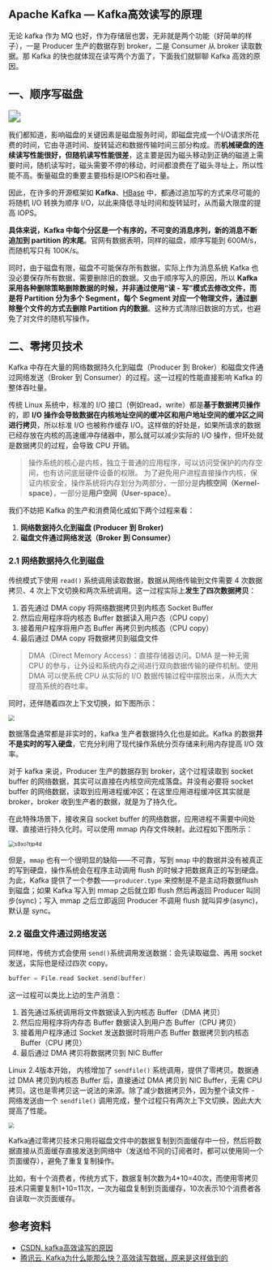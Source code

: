 ## Apache Kafka — Kafka高效读写的原理



无论 kafka 作为 MQ 也好，作为存储层也罢，无非就是两个功能（好简单的样子），一是 Producer 生产的数据存到 broker，二是 Consumer 从 broker 读取数据。那 Kafka 的快也就体现在读写两个方面了，下面我们就聊聊 Kafka 高效的原因。



## 一、顺序写磁盘



<img src="https://image.easyblog.top/20191228112029_11745.png" style="zoom:150%;" />

我们都知道，影响磁盘的关键因素是磁盘服务时间，即磁盘完成一个I/O请求所花费的时间，它由寻道时间、旋转延迟和数据传输时间三部分构成。而**机械硬盘的连续读写性能很好，但随机读写性能很差**，这主要是因为磁头移动到正确的磁道上需要时间，随机读写时，磁头需要不停的移动，时间都浪费在了磁头寻址上，所以性能不高。衡量磁盘的重要主要指标是IOPS和吞吐量。

因此，在许多的开源框架如 **Kafka**、[HBase](https://cloud.tencent.com/product/hbase?from=10680) 中，都通过追加写的方式来尽可能的将随机 I/O 转换为顺序 I/O，以此来降低寻址时间和旋转延时，从而最大限度的提高 IOPS。

**具体来说，Kafka 中每个分区是一个有序的，不可变的消息序列，新的消息不断追加到 partition 的末尾**。官网有数据表明，同样的磁盘，顺序写能到 600M/s，而随机写只有 100K/s。

同时，由于磁盘有限，磁盘不可能保存所有数据，实际上作为消息系统 Kafka 也没必要保存所有数据，需要删除旧的数据。又由于顺序写入的原因，所以 **Kafka 采用各种删除策略删除数据的时候，并非通过使用“读 - 写”模式去修改文件，而是将 Partition 分为多个 Segment，每个 Segment 对应一个物理文件，通过删除整个文件的方式去删除 Partition 内的数据**。这种方式清除旧数据的方式，也避免了对文件的随机写操作。



## 二、零拷贝技术

Kafka 中存在大量的网络数据持久化到磁盘（Producer 到 Broker）和磁盘文件通过网络发送（Broker 到 Consumer）的过程。这一过程的性能直接影响 Kafka 的整体吞吐量。

传统 Linux 系统中，标准的 I/O 接口（例如read，write）都是**基于数据拷贝操作**的，即 **I/O 操作会导致数据在内核地址空间的缓冲区和用户地址空间的缓冲区之间进行拷贝**，所以标准 I/O 也被称作缓存 I/O。这样做的好处是，如果所请求的数据已经存放在内核的高速缓冲存储器中，那么就可以减少实际的 I/O 操作，但坏处就是数据拷贝的过程，会导致 CPU 开销。

> 操作系统的核心是内核，独立于普通的应用程序，可以访问受保护的内存空间，也有访问底层硬件设备的权限。 为了避免用户进程直接操作内核，保证内核安全，操作系统将内存划分为两部分，一部分是**内核空间（Kernel-space）**，一部分是**用户空间（User-space）**。



我们不妨把 Kafka 的生产和消费简化成如下两个过程来看：

1. **网络数据持久化到磁盘 (Producer 到 Broker)**
2. **磁盘文件通过网络发送（Broker 到 Consumer）**

### 2.1 网络数据持久化到磁盘

传统模式下使用 `read()` 系统调用读取数据，数据从网络传输到文件需要 4 次数据拷贝、4 次上下文切换和两次系统调用。这一过程实际上**发生了四次数据拷贝**：

1. 首先通过 DMA copy 将网络数据拷贝到内核态 Socket Buffer
2. 然后应用程序将内核态 Buffer 数据读入用户态（CPU copy）
3. 接着用户程序将用户态 Buffer 再拷贝到内核态（CPU copy）
4. 最后通过 DMA copy 将数据拷贝到磁盘文件

>  DMA（Direct Memory Access）：直接存储器访问。DMA 是一种无需 CPU 的参与，让外设和系统内存之间进行双向数据传输的硬件机制。使用 DMA 可以使系统 CPU 从实际的 I/O 数据传输过程中摆脱出来，从而大大提高系统的吞吐率。

同时，还伴随着四次上下文切换，如下图所示：

<img src="https://image.easyblog.top/960sgasah7.png" style="zoom:75%;" />

数据落盘通常都是非实时的，kafka 生产者数据持久化也是如此。Kafka 的数据**并不是实时的写入硬盘**，它充分利用了现代操作系统分页存储来利用内存提高 I/O 效率。

对于 kafka 来说，Producer 生产的数据存到 broker，这个过程读取到 socket buffer 的网络数据，其实可以直接在内核空间完成落盘。并没有必要将 socket buffer 的网络数据，读取到应用进程缓冲区；在这里应用进程缓冲区其实就是 broker，broker 收到生产者的数据，就是为了持久化。

在此特殊场景下，接收来自 socket buffer 的网络数据，应用进程不需要中间处理、直接进行持久化时。可以使用 mmap 内存文件映射。此过程如下图所示：

<img src="https://image.easyblog.top/s9xo1tjp4d.png" alt="s9xo1tjp4d" style="zoom:75%;" />

但是，`mmap` 也有一个很明显的缺陷——不可靠，写到 `mmap` 中的数据并没有被真正的写到硬盘，操作系统会在程序主动调用 flush 的时候才把数据真正的写到硬盘。为此，Kafka 提供了一个参数——`producer.type` 来控制是不是主动将数据flush到磁盘；如果 Kafka 写入到 mmap 之后就立即 flush 然后再返回 Producer 叫同步(sync)；写入 mmap 之后立即返回 Producer 不调用 flush 就叫异步(async)，默认是 sync。



### 2.2 磁盘文件通过网络发送

同样地，传统方式会使用 `send()`系统调用发送数据：会先读取磁盘、再用 socket 发送，实际也是经过四次 copy。

```c
buffer = File.read Socket.send(buffer)
```

这一过程可以类比上边的生产消息：

1. 首先通过系统调用将文件数据读入到内核态 Buffer（DMA 拷贝）
2. 然后应用程序将内存态 Buffer 数据读入到用户态 Buffer（CPU 拷贝）
3. 接着用户程序通过 Socket 发送数据时将用户态 Buffer 数据拷贝到内核态 Buffer（CPU 拷贝）
4. 最后通过 DMA 拷贝将数据拷贝到 NIC Buffer



Linux 2.4版本开始， 内核增加了 `sendfile()` 系统调用，提供了零拷贝。数据通过 DMA 拷贝到内核态 Buffer 后，直接通过 DMA 拷贝到 NIC Buffer，无需 CPU 拷贝。这也是零拷贝这一说法的来源。除了减少数据拷贝外，因为整个读文件 - 网络发送由一个 `sendfile()`  调用完成，整个过程只有两次上下文切换，因此大大提高了性能。

<img src="https://image.easyblog.top/jwsgj6ky88.png" style="zoom:70%;" />

Kafka通过零拷贝技术只用将磁盘文件中的数据复制到页面缓存中一份，然后将数据直接从页面缓存直接发送到网络中（发送给不同的订阅者时，都可以使用同一个页面缓存），避免了重复复制操作。

比如，有十个消费者，传统方式下，数据复制次数为4*10=40次，而使用零拷贝技术只需要复制1+10=11次，一次为磁盘复制到页面缓存，10次表示10个消费者各自读取一次页面缓存。






## 参考资料

* [CSDN. kafka高效读写的原因](https://blog.csdn.net/qq_39034845/article/details/108189321)
* [腾讯云. Kafka为什么能那么快？高效读写数据，原来是这样做到的](https://cloud.tencent.com/developer/article/1686119)

